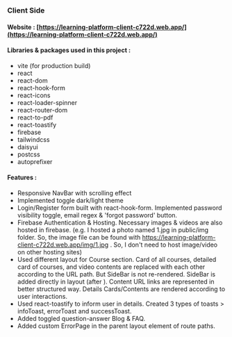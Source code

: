 ### Client Side
#### Website : [https://learning-platform-client-c722d.web.app/](https://learning-platform-client-c722d.web.app/)

#### Libraries & packages used in this project :
- vite (for production build)
- react
- react-dom
- react-hook-form
- react-icons
- react-loader-spinner
- react-router-dom
- react-to-pdf
- react-toastify
- firebase
- tailwindcss
- daisyui
- postcss
- autoprefixer

#### Features :
- Responsive NavBar with scrolling effect
- Implemented toggle dark/light theme
- Login/Register form built with react-hook-form. Implemented password visibility toggle, email regex & 'forgot password' button.
- Firebase Authentication & Hosting. Necessary images & videos are also hosted in firebase. (e.g. I hosted a photo named 1.jpg in public/img folder. So, the image file can be found with https://learning-platform-client-c722d.web.app/img/1.jpg . So, I don't need to host image/video on other hosting sites)
- Used different layout for Course section. Card of all courses, detailed card of courses, and video contents are replaced with each other according to the URL path. But SideBar is not re-rendered. SideBar is added directly in layout (after <Outlet/>). Content URL links are represented in better structured way. Details Cards/Contents are rendered according to user interactions.
- Used react-toastify to inform user in details. Created 3 types of toasts > infoToast, errorToast and successToast.
- Added toggled question-answer Blog & FAQ.
- Added custom ErrorPage in the parent layout element of route paths.
